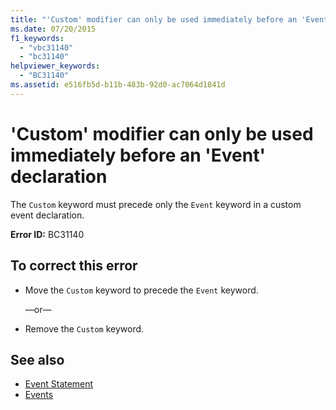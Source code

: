 ```yaml
---
title: "'Custom' modifier can only be used immediately before an 'Event' declaration"
ms.date: 07/20/2015
f1_keywords: 
  - "vbc31140"
  - "bc31140"
helpviewer_keywords: 
  - "BC31140"
ms.assetid: e516fb5d-b11b-483b-92d0-ac7064d1841d
---
```

# 'Custom' modifier can only be used immediately before an 'Event' declaration
The `Custom` keyword must precede only the `Event` keyword in a custom event declaration.  
  
 **Error ID:** BC31140  
  
## To correct this error  
  
- Move the `Custom` keyword to precede the `Event` keyword.  
  
     —or—  
  
- Remove the `Custom` keyword.  
  
## See also

- [Event Statement](../language-reference/statements/event-statement.md)
- [Events](../programming-guide/language-features/events/index.md)
